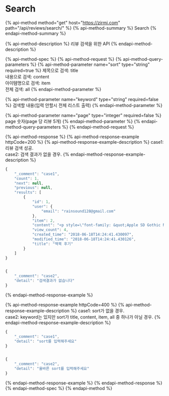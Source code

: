 # Search

{% api-method method="get" host="https://zirmi.com" path="/api/reviews/search/" %}
{% api-method-summary %}
Search
{% endapi-method-summary %}

{% api-method-description %}
리뷰 검색을 위한 API
{% endapi-method-description %}

{% api-method-spec %}
{% api-method-request %}
{% api-method-query-parameters %}
{% api-method-parameter name="sort" type="string" required=true %}
제목으로 검색: title  
내용으로 검색: content  
아이템명으로 검색: item  
전체 검색: all
{% endapi-method-parameter %}

{% api-method-parameter name="keyword" type="string" required=false %}
검색할 내용\(입력 안할시 전체 리스트 출력\)
{% endapi-method-parameter %}

{% api-method-parameter name="page" type="integer" required=false %}
page 숫자\(page 당 리뷰 5개\)
{% endapi-method-parameter %}
{% endapi-method-query-parameters %}
{% endapi-method-request %}

{% api-method-response %}
{% api-method-response-example httpCode=200 %}
{% api-method-response-example-description %}
case1: 리뷰 검색 성공.  
case2: 검색 결과가 없을 경우.
{% endapi-method-response-example-description %}

```javascript
{
    "_comment": "case1",
    "count": 1,
    "next": null,
    "previous": null,
    "results": [
        {
            "id": 1,
            "user": {
                "email": "rainsound128@gmail.com"
            },
            "item": 2,
            "content": "<p style=\"font-family: &quot;Apple SD Gothic Neo&quot;, &quot;Helvetica Neue&quot;, AppleGothic, &quot;맑은 고딕&quot;, 나눔고딕, 돋움; line-height: 26.35px; list-style-type: none; padding: 10px 0px; margin-bottom: 0px; text-align: justify; word-break: break-all; font-size: 17px; color: rgb(51, 51, 51);\">[IT동아 이문규 기자] 솔직히 고백하는데, 필자는 그동안 애플 맥북을 사용하는 이들을 보며, '과연 저들 중에 맥북이 진정 유용해서 쓰는 이들이 얼마나 될까?'하는 삐딱한 시선을 보냈다. ...",
            "view_count": 4,
            "created_time": "2018-06-18T14:24:41.430097",
            "modified_time": "2018-06-18T14:24:41.430126",
            "title": "맥북 후기"
        }
    ]
}


{
    "_comment": "case2",
    "detail": "검색결과가 없습니다"
}
```
{% endapi-method-response-example %}

{% api-method-response-example httpCode=400 %}
{% api-method-response-example-description %}
case1: sort가 없을 경우.  
case2: keyword는 있지만 sort가 title, content, item, all 중 하나가 아닐 경우.
{% endapi-method-response-example-description %}

```javascript
{
    "_comment": "case1",
    "detail": "sort를 입력해주세요"
}


{
    "_comment": "case2",
    "detail": "올바른 sort를 입력해주세요"
}
```
{% endapi-method-response-example %}
{% endapi-method-response %}
{% endapi-method-spec %}
{% endapi-method %}

